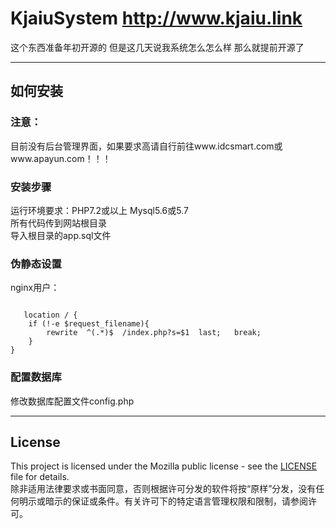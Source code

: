 # KjaiuSystem http://www.kjaiu.link
这个东西准备年初开源的 但是这几天说我系统怎么怎么样 那么就提前开源了

***

## 如何安装
### 注意：
目前没有后台管理界面，如果要求高请自行前往www.idcsmart.com或www.apayun.com！！！<br>
### 安装步骤
运行环境要求：PHP7.2或以上  Mysql5.6或5.7<br>
所有代码传到网站根目录<br>
导入根目录的app.sql文件<br>
### 伪静态设置
nginx用户：
```   

   location / {
	if (!-e $request_filename){
		rewrite  ^(.*)$  /index.php?s=$1  last;   break;
	}
}
```

### 配置数据库
修改数据库配置文件config.php<br>

***

## License
This project is licensed under the Mozilla public license - see the [LICENSE](https://github.com/XiaoKunGe1203/KjaiuSystem/blob/main/License.md) file for details.<br>
除非适用法律要求或书面同意，否则根据许可分发的软件将按“原样”分发，没有任何明示或暗示的保证或条件。有关许可下的特定语言管理权限和限制，请参阅许可。
